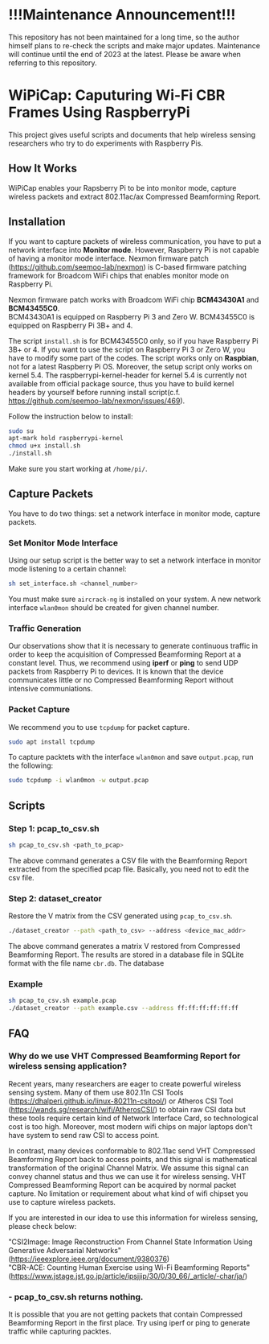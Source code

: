 # !!!Maintenance Announcement!!!
This repository has not been maintained for a long time, so the author himself plans to re-check the scripts and make major updates. Maintenance will continue until the end of 2023 at the latest. Please be aware when referring to this repository.

# WiPiCap: Caputuring Wi-Fi CBR Frames Using RaspberryPi 
This project gives useful scripts and documents that help wireless sensing researchers who try to do experiments with Raspberry Pis.

## How It Works
WiPiCap enables your Rapsberry Pi to be into monitor mode, capture wireless packets and extract 802.11ac/ax Compressed Beamforming Report.

## Installation
If you want to capture packets of wireless communication, you have to put a network interface into **Monitor mode**.  However, Raspberry Pi is not capable of having a monitor mode interface.  Nexmon firmware patch (https://github.com/seemoo-lab/nexmon) is C-based firmware patching framework for Broadcom WiFi chips that enables monitor mode on Raspberry Pi.

Nexmon firmware patch works with Broadcom WiFi chip **BCM43430A1** and **BCM43455C0**.  <br>BCM43430A1 is equipped on Raspberry Pi 3 and Zero W.  BCM43455C0 is equipped on Raspberry Pi 3B+ and 4.

The script `install.sh` is for BCM43455C0 only, so if you have Raspberry Pi 3B+ or 4.  If you want to use the script on Raspberry Pi 3 or Zero W, you have to modify some part of the codes.  The script works only on **Raspbian**, not for a latest Raspberry Pi OS.  Moreover, the setup script only works on kernel 5.4.  The raspberrypi-kernel-header for kernel 5.4 is currently not available from official package source, thus you have to build kernel headers by yourself before running install script(c.f. https://github.com/seemoo-lab/nexmon/issues/469).

Follow the instruction below to install:

```bash
sudo su
apt-mark hold raspberrypi-kernel
chmod u+x install.sh
./install.sh
```

Make sure you start working at `/home/pi/`.

<!-- To maintain the firmware changes after a reboot, perform the following steps:
- Find the path of the default driver at reboot: `modinfo brcmfmac`
- Backup the original driver: `mv "<PATH TO THE DRIVER>/brcmfmac.ko" "<PATH TO THE DRIVER>/brcmfmac.ko.orig"`
- Copy the modified driver: `cp /home/pi/WiPiCap/nexmon/patches/bcm43455c0/7_45_189/nexmon/brcmfmac_4.19.y-nexmon/brcmfmac.ko "<PATH>/"`
- Probe all modules and generate new dependency: `depmod -a` -->

## Capture Packets
You have to do two things: set a network interface in monitor mode, capture packets.

### **Set Monitor Mode Interface**
Using our setup script is the better way to set a network interface in monitor mode listening to a certain channel:

```bash
sh set_interface.sh <channel_number>
```

You must make sure `aircrack-ng` is installed on your system.  A new network interface `wlan0mon` should be created for given channel number.

### **Traffic Generation**
Our observations show that it is necessary to generate continuous traffic in order to keep the acquisition of Compressed Beamforming Report at a constant level.  Thus, we recommend using **iperf** or **ping** to send UDP packets from Raspberry Pi to devices.  It is known that the device communicates little or no Compressed Beamforming Report without intensive communiations.

### **Packet Capture**
We recommend you to use `tcpdump` for packet capture.

```bash
sudo apt install tcpdump
```

To capture packtets with the interface `wlan0mon` and save `output.pcap`, run the following:

```bash
sudo tcpdump -i wlan0mon -w output.pcap
```
## Scripts
### Step 1: pcap_to_csv.sh
```bash
sh pcap_to_csv.sh <path_to_pcap>
```
The above command generates a CSV file with the Beamforming Report extracted from the specified pcap file.
Basically, you need not to edit the csv file.

### Step 2: dataset_creator
Restore the V matrix from the CSV generated using `pcap_to_csv.sh`.

```bash
./dataset_creator --path <path_to_csv> --address <device_mac_addr>
```
The above command generates a matrix V restored from Compressed Beamforming Report.
The results are stored in a database file in SQLite format with the file name `cbr.db`.
The database

### Example
```bash
sh pcap_to_csv.sh example.pcap
./dataset_creator --path example.csv --address ff:ff:ff:ff:ff:ff
```

## FAQ
### Why do we use VHT Compressed Beamforming Report for wireless sensing application?
Recent years, many researchers are eager to create powerful wireless sensing system.  Many of them use 802.11n CSI Tools (https://dhalperi.github.io/linux-80211n-csitool/) or Atheros CSI Tool (https://wands.sg/research/wifi/AtherosCSI/) to obtain raw CSI data but these tools require certain kind of Network Interface Card, so technological cost is too high.  Moreover, most modern wifi chips on major laptops don't have system to send raw CSI to access point.

In contrast, many devices conformable to 802.11ac send VHT Compressed Beamforming Report back to access points, and this signal is mathematical transformation of the original Channel Matrix.  We assume this signal can convey channel status and thus we can use it for wireless sensing.  VHT Compressed Beamforming Report can be acquired by normal packet capture.  No limitation or requirement about what kind of wifi chipset you use to capture wireless packets.

If you are interested in our idea to use this information for wireless sensing, please check below:

"CSI2Image: Image Reconstruction From Channel State Information Using Generative Adversarial Networks" (https://ieeexplore.ieee.org/document/9380376)  
"CBR-ACE: Counting Human Exercise using Wi-Fi Beamforming Reports" (https://www.jstage.jst.go.jp/article/ipsjjip/30/0/30_66/_article/-char/ja/)

### - pcap_to_csv.sh returns nothing.
It is possible that you are not getting packets that contain Compressed Beamforming Report in the first place.
Try using iperf or ping to generate traffic while capturing packtes.
